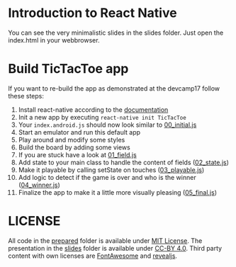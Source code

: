 # Introduction to React Native
You can see the very minimalistic slides in the slides folder.
Just open the index.html in your webbrowser.

# Build TicTacToe app
If you want to re-build the app as demonstrated at the devcamp17 follow these steps:
1. Install react-native according to the [documentation](https://facebook.github.io/react-native/docs/getting-started.html)
2. Init a new app by executing `react-native init TicTacToe`
3. Your `index.android.js` should now look similar to [00_initial.js](prepared/00_initial.js)
4. Start an emulator and run this default app
5. Play around and modify some styles
6. Build the board by adding some views
7. If you are stuck have a look at [01_field.js](prepared/01_field.js)
8. Add state to your main class to handle the content of fields ([02_state.js](prepared/02_state.js))
9. Make it playable by calling setState on touches ([03_playable.js](prepared/03_playable.js))
10. Add logic to detect if the game is over and who is the winner ([04_winner.js](prepared/04_winner.js))
11. Finalize the app to make it a little more visually pleasing ([05_final.js](prepared/05_final.js))

# LICENSE
All code in the [prepared](prepared) folder is available under [MIT License](LICENSE).
The presentation in the [slides](slides) folder is available under [CC-BY 4.0](https://creativecommons.org/licenses/by/4.0/).
Third party content with own licenses are [FontAwesome](slides/LICENSE-fontawesome) and [revealjs](slides/LICENSE-revealjs).
